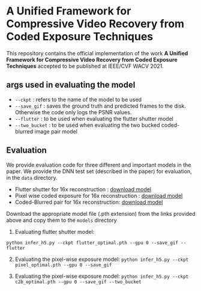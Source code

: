 # A Unified Framework for Compressive Video Recovery from Coded Exposure Techniques

This repository contains the official implementation of the work **A Unified Framework for Compressive Video Recovery from Coded Exposure Techniques** accepted to be published at IEEE/CVF WACV 2021.

## args used in evaluating the model

- ```--ckpt``` : refers to the name of the model to be used
- ```--save_gif``` : saves the ground truth and predicted frames to the disk. Otherwise the code only logs the PSNR values.
- ```--flutter``` : to be used when evaluating the flutter shutter model
- ```--two_bucket``` : to be used when evaluating the two bucked coded-blurred image pair model

## Evaluation
We provide evaluation code for three different and important models in the paper.
We provide the DNN test set (described in the paper) for evaluation, in the ```data``` directory.

- Flutter shutter for 16x reconstruction : [download model](#)
- Pixel wise coded exposure for 16x reconstruction : [download model](#)
- Coded-Blurred pair for 16x reconstruction: [download model](#)

Download the appropriate model file (.pth extension) from the links provided above and copy them to the ```models``` directory

1. Evaluating flutter shutter model:

```python infer_h5.py --ckpt flutter_optimal.pth --gpu 0 --save_gif --flutter```

2. Evaluating the pixel-wise exposure model:
```python infer_h5.py --ckpt pixel_optimal.pth --gpu 0 --save_gif```

3. Evaluating the pixel-wise exposure model:
```python infer_h5.py --ckpt c2b_optimal.pth --gpu 0 --save_gif --two_bucket```
